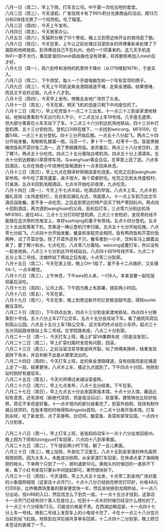 八月一日（周二），早上下雨，打车去公司。中午第一次吃兑吧的食堂。</br> 
八月二日（周三），今天请假，广发信用卡有了99%积分兑换商品的活动，用13万分和2块钱兑换了一个绞肉机。吃了榴莲。</br> 
八月三日（周四），今天上午发布。</br> 
八月四日（周五），今天居家办公。</br> 
八月五日（周六），天猫积分换了10个卷纸。晚上又到旁边快开业的商场逛了圈。</br> 
八月六日（周日），今天在家，上午让之前处理过浴室防水的师傅重新来处理了下漏胶和地砖脱皮。彭师傅说自己不在杭州，他的一个同事来的。这几天手机连WiFi一直不太行，重启卧室的mesh路由器也没有效果，将其删除再加入mesh后才好。</br> 
八月七日（周一），周六到呼和浩特的机票终于降价（从1719降到1679），于是买入。</br> 
八月八日（周二），下午颁奖，每人一个手提电脑包和一个写有奖项的牌子。</br> 
八月九日（周三），今天上午司机说紫金港路隧道不堵，走紫金港路。结果很堵，而且又不会抄近路。九点十八才到。</br> 
八月十日（周四），今天早上发布。傍晚去金地广场剪了头发。</br> 
八月十一日（周五），今天在家。明天飞机的选座只剩下中间座位的了。</br> 
八月十二日（周六），早上吃完饭十一点二十三出发。十一点三十三到金家渡地铁站。地铁站里看到今天出行的人不少。十二点五分上车19号线。几乎座无虚席，但大部分乘客在火车东站下了车。十二点三十六分到达机场地铁站。四十三分补打登机牌。五十三分安检完。登机口39B在楼下，一点找到weicong。MF8159，位置54B。一点三十五分登机。四十三分开始后推。一点五十八分起飞。两点二十四分开始发餐。有盼盼乳酸菌一瓶，马芬一个，萝卜干一包，红枣干一包，饭是黑椒猪肉饭和芥菜炒饭二选一。选了黑椒猪肉饭。发完餐后，两点三十八分发饮料，选了椰汁。两点五十分吃完。四点二十五分着陆白塔机场。四点五十分上滴滴车。五点十分到达敕勒川草原停车场。与wanghuan等会合后，在草原上逛了逛。六点多回酒店，七点在俏皮小牛烧烤吃饭喝酒到十一点多回来休息。</br> 
八月十三日（周日），早上九点在御泽轩铜锅烧麦吃烧麦。吃完之后到wanghuan家参观。中午吃了蒙亮盛宴，桌子很大，每个菜都好吃。吃完之后到太伟度假村，打桌游。五点半回到浩翔酒店。七点半开始吃卯夜席，九点吃完。</br> 
八月十四日（周一），今天上午七点半起，吃酒店的早饭。八点半上车。九点半到婚礼现场（太伟度假村），先合影后婚礼仪式，场面感人。十一点上车到万达文华酒店自助餐。差不多一点吃完。之后走到旁边的特产店买了特产寄回杭州。两点四十回到酒店，再次遇到wanghuan的父母，告别后打车，三点零六分到达机场MF8160，座位46J。三点十三分打印好登机牌。三点三十安检好。发现带的线不能插在这次带的充电宝上，幸好sushiqing的妻子有带线。五点十四分登机。五点三十五出现乘客下机，空乘逐一确认登机行李归属。五点五十七分开始后推。六点零七分起飞。六点四十分开始发餐，餐盒和来程完全相同，饭有鸭肉饭和芥菜炒饭两种，试了芥菜炒饭。除了芥菜外还有干贝。餐车推到一小半，饮料车马上跟着出来了，要了椰汁和水。七点吃完。八点零八分着陆。weicong说要打车，所以没有一起坐地铁。八点三十七分到达19号线站台。八点四十四19号线开车。九点二十五分上车二号线，沈塘桥站了两站之后有座。十点零二分到家。</br> 
八月十五日（周二），今天在家上班，晚上OH-1挂了，差不多十二点搞好，又处理VA-1，一点半睡觉。</br> 
八月十六日（周三），上午休息，下午aws的人来，一行6人。本来说要一起吃饭但最后没吃。</br> 
八月十七日（周四），公司上班，下午因为晚上有部署，提前两小时回。</br> 
八月十八日（周五），今天在家。</br> 
八月十九日（周六），今天在家，晚上到旁边新开的亿安鲸选超市逛。得知sunlei搬往深圳。</br> 
八月二十日（周日），下午四点出发，四点十三分到金家渡地铁站，四点四十分换乘到十号线。五十六分上车277公交车。五点十五分岳坟站下车。看了曲院风荷后到孤山公园。六点五十五分上车7路公交车，这次车的终点站在小车桥。起点三十五分凤起路地铁站上车二号线。在学院路有座。八点二十分到家。</br> 
八月二十一日（周一），今天打车上班，晚上扩容VA集群失败（但是没发现）。</br> 
八月二十二日（周二），早上扩容扫尾时发现有问题，回滚，</br> 
八月二十三日（周三），之前浴室注浆导致瓷砖开裂，叫了师傅来换砖，结果发现瓷砖下有水，并且判断不出是从哪里流出的。</br> 
八月二十四日（周四），今天打车上班，走的紫金港路隧道，没有绕路而是在辅道上走了一段，结果更快，八点半上车，接近九点就到了。下午四点十分回，地铁到站时刚好有接驳车。</br> 
八月二十五日（周五），今天刘师傅过来铺浴室瓷砖。</br> 
八月二十六日（周六），早上七点发布，八点十五分结束。下午在家。</br> 
八月二十七日（周日），早上九点五十分出发国家版本馆。十点十分入馆，藏品比较有意思，还有游戏（新绝代双骄，但是我没玩过）、软盘等。建筑物也比较好拍照，荷花不多但是好看。十一点半馆内的部分就看完了，到室外拍照，现场有制作缙云烧饼的，在版本馆的时候得知dingsida首阳。十二点十分离开版本馆。打车到永旺，吃了新发现，点了茶香鸭、白切鸡、酸菜鱼、青菜和家常豆腐。一点四十八分到家。</br>  
八月二十八日（周一），早上打车上班，爸爸妈妈动车十一点十六分出发回泉州。晚上因为下雨和lizongyue打车回家，六点四十八到家煮面。</br> 
八月二十九日（周二），下午提前两小时下班，躺了一会儿煮面。</br> 
八月三十日（周三），晚上加班，外卖吃了汉堡王。八点十五到金家渡的林先森照相馆拍照，因为太多人，未能成功拍照。从金家渡打车回家。在快递点拿了海绵拖把的拖头，下单两个只到了一个，顺利退款10元。换拖头的时候旧的一直拆不下来，看了小红书发现只要从中间提起即可，果然很快拆下。</br> 
八月三十一日（周四），今天请假，早上九点五十出发，十点零二到金地广场对面的小象国照相馆（这家店十点开门）。十点十八分已经拍完修完打印好，价格48元打印6张，比昨晚商场里看的那家便宜快一半。然后坐地铁到龙翔桥站，十一点八分出站，找in88的入口，然后找怎么下到负一层。十一点十五分才找到，这家店十一点开门已经有四个客人在座位上。吃到十一点半的时候已经没什么想吃的了。十一点三十六分结账72元，只能说价格是不贵。在西湖边略逗留，十一点四十七分上车一号线。换到二号线上发现车上的小电视卡住了，卡在十一点三十八分显示当前到站飞虹路。地铁到白洋后骑共享单车回家，十二点四十二分到家。晚上把日本签证的表填了一下。</br> 
